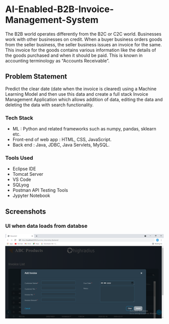 # AI-Enabled-B2B-Invoice-Management-System

The B2B world operates differently from the B2C or C2C world. Businesses work with other businesses on credit. When a buyer business orders goods from the seller business, the seller
business issues an invoice for the same. This invoice for the goods contains various information like the details of the goods purchased and when it should be paid. This is known in accounting
terminology as “Accounts Receivable”.

## Problem Statement  

Predict the clear date (date when the invoice is cleared) using a Machine Learning Model and then use this data and create a full stack Invoice Management Application which allows addition of data, editing the data
and deleting the data with search functionality.

### Tech Stack
- ML : Python and related frameworks such as numpy, pandas, sklearn etc.
- Front-end of web app : HTML, CSS, JavaScript.
- Back end : Java, JDBC, Java Servlets, MySQL.

### Tools Used 
- Eclipse IDE
- Tomcat Server
- VS Code
- SQLyog
- Postman API Testing Tools
- Jypyter Notebook



## Screenshots

### UI when data loads from databse

<img src = "demo images/add_demo1.png" /> 
